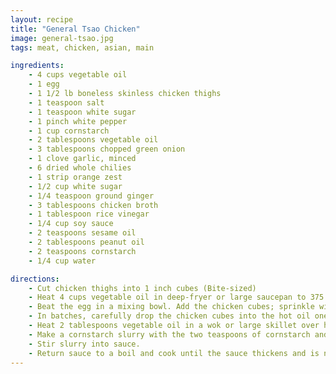 ```yaml
---
layout: recipe
title: "General Tsao Chicken"
image: general-tsao.jpg
tags: meat, chicken, asian, main

ingredients:
    - 4 cups vegetable oil
    - 1 egg
    - 1 1/2 lb boneless skinless chicken thighs
    - 1 teaspoon salt
    - 1 teaspoon white sugar
    - 1 pinch white pepper
    - 1 cup cornstarch
    - 2 tablespoons vegetable oil
    - 3 tablespoons chopped green onion
    - 1 clove garlic, minced
    - 6 dried whole chilies
    - 1 strip orange zest
    - 1/2 cup white sugar
    - 1/4 teaspoon ground ginger
    - 3 tablespoons chicken broth
    - 1 tablespoon rice vinegar
    - 1/4 cup soy sauce
    - 2 teaspoons sesame oil
    - 2 tablespoons peanut oil
    - 2 teaspoons cornstarch
    - 1/4 cup water

directions:
    - Cut chicken thighs into 1 inch cubes (Bite-sized)
    - Heat 4 cups vegetable oil in deep-fryer or large saucepan to 375 F (190 C)
    - Beat the egg in a mixing bowl. Add the chicken cubes; sprinkle with salt, 1 teaspoon sugar, and white pepper; mix well. Mix in 1 cup of cornstarch a little bit at a time until the chicken cubes are well coated.
    - In batches, carefully drop the chicken cubes into the hot oil one by one, cooking until they turns golden brown and begin to float, about 3 minutes. Remove the chicken and allow to cool as you fry the next batch. Once all of the chicken has been fried, refry the chicken, starting with the batch that was cooked first. Cook until the chicken turns deep golden brown, about 2 minutes more. Drain on a paper towel-lined plate.
    - Heat 2 tablespoons vegetable oil in a wok or large skillet over high heat. Stir in the green onion, garlic, whole chiles, and orange zest. Cook and stir a minute or two until the garlic has turned golden and the chiles brighten. Add 1/2 cup sugar, the ginger, chicken broth, vinegar, soy sauce, sesame oil, and peanut oil; bring to a boil and cook for 3 minutes.
    - Make a cornstarch slurry with the two teaspoons of cornstarch and 1/4 cup water.
    - Stir slurry into sauce.
    - Return sauce to a boil and cook until the sauce thickens and is no longer cloudy from the cornstarch, about 1 minute. Stir the chicken into the boiling sauce. Reduce heat to low and cook for a few minutes until the chicken absorbs some of the sauce.
---
```

